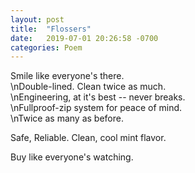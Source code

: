 ```yaml
---
layout: post
title:  "Flossers"
date:   2019-07-01 20:26:58 -0700
categories: Poem
---
```

Smile like everyone's there.  
\nDouble-lined. Clean twice as much.  
\nEngineering, at it's best -- never breaks.  
\nFullproof-zip system for peace of mind.  
\nTwice as many as before.

Safe, Reliable. Clean, cool mint flavor.

Buy like everyone's watching.
